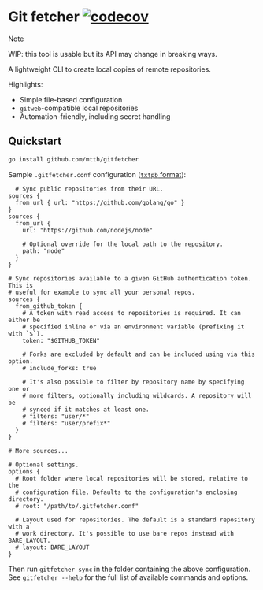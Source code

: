 # Git fetcher [![codecov](https://codecov.io/gh/mtth/gitfetcher/graph/badge.svg?token=N1B8C8UMX0)](https://codecov.io/gh/mtth/gitfetcher)

> [!NOTE]
> WIP: this tool is usable but its API may change in breaking ways.

A lightweight CLI to create local copies of remote repositories.

Highlights:

* Simple file-based configuration
* `gitweb`-compatible local repositories
* Automation-friendly, including secret handling


## Quickstart


```sh
go install github.com/mtth/gitfetcher
```

Sample `.gitfetcher.conf` configuration ([`txtpb` format][txtpb]):

```pbtxt
  # Sync public repositories from their URL.
sources {
  from_url { url: "https://github.com/golang/go" }
}
sources {
  from_url {
    url: "https://github.com/nodejs/node"

    # Optional override for the local path to the repository.
    path: "node"
  }
}

# Sync repositories available to a given GitHub authentication token. This is
# useful for example to sync all your personal repos.
sources {
  from_github_token {
    # A token with read access to repositories is required. It can either be
    # specified inline or via an environment variable (prefixing it with `$`).
    token: "$GITHUB_TOKEN"

    # Forks are excluded by default and can be included using via this option.
    # include_forks: true

    # It's also possible to filter by repository name by specifying one or
    # more filters, optionally including wildcards. A repository will be
    # synced if it matches at least one.
    # filters: "user/*"
    # filters: "user/prefix*"
  }
}

# More sources...

# Optional settings.
options {
  # Root folder where local repositories will be stored, relative to the
  # configuration file. Defaults to the configuration's enclosing directory.
  # root: "/path/to/.gitfetcher.conf"

  # Layout used for repositories. The default is a standard repository with a
  # work directory. It's possible to use bare repos instead with BARE_LAYOUT.
  # layout: BARE_LAYOUT
}
```

Then run `gitfetcher sync` in the folder containing the above configuration.
See `gitfetcher --help` for the full list of available commands and options.


[txtpb]: https://protobuf.dev/reference/protobuf/textformat-spec/
